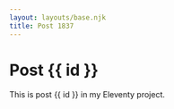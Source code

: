```yaml
---
layout: layouts/base.njk
title: Post 1837
---
```


# Post {{ id }}

This is post {{ id }} in my Eleventy project.
